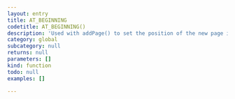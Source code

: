 ```yaml
---
layout: entry
title: AT_BEGINNING
codetitle: AT_BEGINNING()
description: 'Used with addPage() to set the position of the new page in the book.'
category: global
subcategory: null
returns: null
parameters: []
kind: function
todo: null
examples: []

---
```

